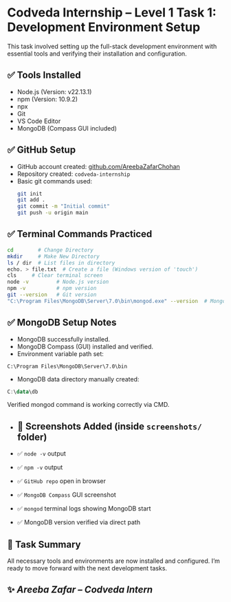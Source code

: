 # Codveda Internship – Level 1 Task 1: Development Environment Setup

This task involved setting up the full-stack development environment with essential tools and verifying their installation and configuration.

## ✅ Tools Installed

- Node.js (Version: v22.13.1)
- npm (Version: 10.9.2)
- npx
- Git
- VS Code Editor
- MongoDB (Compass GUI included)

## ✅ GitHub Setup

- GitHub account created: [github.com/AreebaZafarChohan](https://github.com/AreebaZafarChohan)
- Repository created: `codveda-internship`
- Basic git commands used:
  ```bash
  git init
  git add .
  git commit -m "Initial commit"
  git push -u origin main
  ```

## ✅ Terminal Commands Practiced  

```bash
cd        # Change Directory
mkdir     # Make New Directory
ls / dir  # List files in directory
echo. > file.txt  # Create a file (Windows version of 'touch')
cls     # Clear terminal screen
node -v         # Node.js version
npm -v          # npm version
git --version   # Git version
"C:\Program Files\MongoDB\Server\7.0\bin\mongod.exe" --version  # MongoDB version (manual path method)
```

## ✅ MongoDB Setup Notes

- MongoDB successfully installed.
- MongoDB Compass (GUI) installed and verified.
- Environment variable path set:
```arduino
C:\Program Files\MongoDB\Server\7.0\bin
```

- MongoDB data directory manually created:
```kotlin
C:\data\db
```
Verified mongod command is working correctly via CMD.

- ## 📸 Screenshots Added (inside `screenshots/` folder)

- ✅ `node -v` output
- ✅ `npm -v` output
- ✅ `GitHub repo` open in browser
- ✅ `MongoDB Compass` GUI screenshot
- ✅ `mongod` terminal logs showing MongoDB start
- ✅ MongoDB version verified via direct path

## 📌 Task Summary
All necessary tools and environments are now installed and configured.
I’m ready to move forward with the next development tasks.

## ✨ *Areeba Zafar – Codveda Intern*
